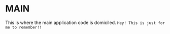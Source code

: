 # MAIN

This is where the main application code is domiciled.
`Hey! This is just for me to remember!!`
